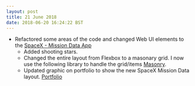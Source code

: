 ```yaml
---
layout: post
title: 21 June 2018 
date: 2018-06-20 16:24:22 BST
---
```

+ Refactored some areas of the code and changed Web UI elements to the [SpaceX - Mission Data App](https://jackwebdev.github.io/SpaceX-Mission-Data/)
  - Added shooting stars.
  - Changed the entire layout from Flexbox to a masonary grid. I now use the following library to handle the grid/items [Masonry](https://masonry.desandro.com).
  + Updated graphic on portfolio to show the new SpaceX Mission Data layout. [Portfolio](https://jackwebdev.github.io)
